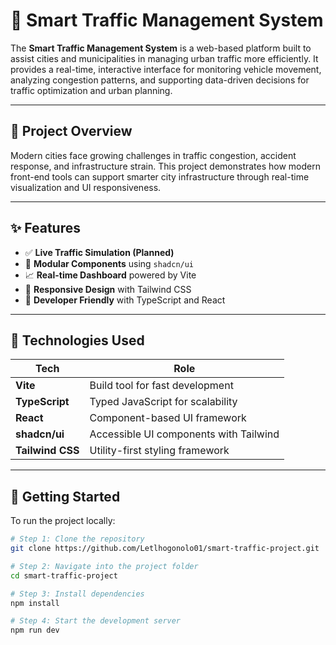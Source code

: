 # 🚦 Smart Traffic Management System

The **Smart Traffic Management System** is a web-based platform built to assist cities and municipalities in managing urban traffic more efficiently. It provides a real-time, interactive interface for monitoring vehicle movement, analyzing congestion patterns, and supporting data-driven decisions for traffic optimization and urban planning.

---

## 📌 Project Overview

Modern cities face growing challenges in traffic congestion, accident response, and infrastructure strain. This project demonstrates how modern front-end tools can support smarter city infrastructure through real-time visualization and UI responsiveness.

---

## ✨ Features

- ✅ **Live Traffic Simulation (Planned)**
- 🧩 **Modular Components** using `shadcn/ui`
- 📈 **Real-time Dashboard** powered by Vite
- 📱 **Responsive Design** with Tailwind CSS
- 🔧 **Developer Friendly** with TypeScript and React

---

## 🧰 Technologies Used

| Tech           | Role                                    |
|----------------|-----------------------------------------|
| **Vite**       | Build tool for fast development         |
| **TypeScript** | Typed JavaScript for scalability        |
| **React**      | Component-based UI framework            |
| **shadcn/ui**  | Accessible UI components with Tailwind  |
| **Tailwind CSS** | Utility-first styling framework       |

---

## 🚀 Getting Started

To run the project locally:

```bash
# Step 1: Clone the repository
git clone https://github.com/Letlhogonolo01/smart-traffic-project.git

# Step 2: Navigate into the project folder
cd smart-traffic-project

# Step 3: Install dependencies
npm install

# Step 4: Start the development server
npm run dev
